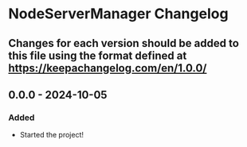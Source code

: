 # NodeServerManager Changelog
## Changes for each version should be added to this file using the format defined at https://keepachangelog.com/en/1.0.0/


## 0.0.0 - 2024-10-05
### Added
-   Started the project!
